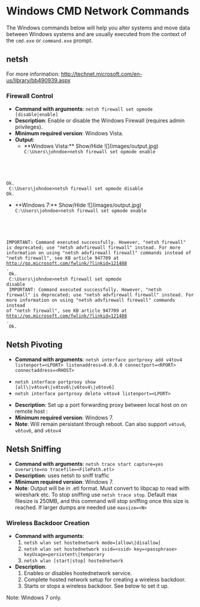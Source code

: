 <!-- Code for collapse and expand -->
<script type="text/javascript"> 
$(document).ready(function() { 
$('div.view').hide(); 
$('div.slide').click(function() {
$(this).next('div.view').slideToggle('fast'); 
return false; 
}); 
}); 
</script>

# Windows CMD Network Commands

The Windows commands below will help you alter systems and move data between Windows systems and are usually executed from the context of the `cmd.exe` or `command.exe` prompt.

## netsh
For more information: http://technet.microsoft.com/en-us/library/bb490939.aspx

### Firewall Control
 * **Command with arguments**: `netsh firewall set opmode [disable|enable]`
 * **Description**: Enable or disable the Windows Firewall (requires admin privileges).
 * **Minimum required version**: Windows Vista.
 * **Output**:
   * <div class="slide" style="cursor: pointer;"> **Windows Vista:** Show/Hide ![](images/output.jpg)</div><div class="view"><code>C:\Users\johndoe>netsh firewall set opmode enable
Ok.<br/>
C:\Users\johndoe>netsh firewall set opmode disable
Ok.</code></div>
   * <div class="slide" style="cursor: pointer;"> **Windows 7:** Show/Hide ![](images/output.jpg)</div><div class="view"><code>C:\Users\johndoe>netsh firewall set opmode enable<br/>
IMPORTANT: Command executed successfully.
However, "netsh firewall" is deprecated;
use "netsh advfirewall firewall" instead.
For more information on using "netsh advfirewall firewall" commands
instead of "netsh firewall", see KB article 947709
at http://go.microsoft.com/fwlink/?linkid=121488 .<br/>
Ok.<br/>
C:\Users\johndoe>netsh firewall set opmode disable<br/>
IMPORTANT: Command executed successfully.
However, "netsh firewall" is deprecated;
use "netsh advfirewall firewall" instead.
For more information on using "netsh advfirewall firewall" commands
instead of "netsh firewall", see KB article 947709
at http://go.microsoft.com/fwlink/?linkid=121488 .<br/>
Ok.</code></div>

## Netsh Pivoting
 * **Command with arguments**: `netsh interface portproxy add v4tov4 listenport=<LPORT> listenaddress=0.0.0.0 connectport=<RPORT> connectaddress=<RHOST>`
 - `netsh interface portproxy show [all\|v4tov4\|v4tov6\|v6tov4\|v6tov6]`
 - `netsh interface portproxy delete v4tov4 listenport=<LPORT>`
 * **Description**: Set up a port forwarding proxy between local host on <LPORT> on remote host <RHOST>:<RPORT>
 * **Minimum required version**: Windows 7.
 * **Note**: Will remain persistant through reboot. Can also support `v4tov6`, `v6tov6`, and `v6tov4`

## Netsh Sniffing
 * **Command with arguments**: `netsh trace start capture=yes overwrite=no tracefile=<FilePath.etl>` 
 * **Description**: uses netsh to sniff traffic
 * **Minimum required version**: Windows 7.
 * **Note**: Output will be in .etl format. Must convert to libpcap to read with wireshark etc. To stop sniffing use `netsh trace stop`. Default max filesize is 250MB, and this command will stop sniffing once this size is reached. If larger dumps are needed use `maxsize=<N>`

### Wireless Backdoor Creation
 * **Command with arguments**: 
   1. `netsh wlan set hostednetwork mode=[allow\|disallow]`
   1. `netsh wlan set hostednetwork ssid=<ssid> key=<passphrase> keyUsage=persistent\|temporary`
   1. `netsh wlan [start|stop] hostednetwork`
 * **Description**:
   1. Enables or disables hostednetwork service.
   1. Complete hosted network setup for creating a wireless backdoor.
   1. Starts or stops a wireless backdoor. See below to set it up.
 
Note: Windows 7 only.
